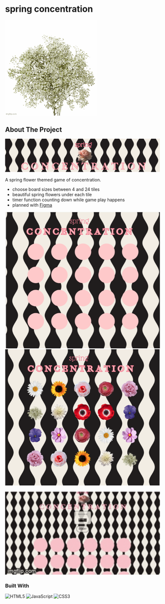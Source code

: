 

<!-- 
[![Contributors][contributors-shield]][contributors-url]
[![Forks][forks-shield]][forks-url]
[![Stargazers][stars-shield]][stars-url]
[![Issues][issues-shield]][issues-url] -->


# spring concentration
<img src="images/readme_images/flowers.gif" width="300px">

<!-- ABOUT THE PROJECT -->
## About The Project

<img src="images/readme_images/product_name.png">

A spring flower themed game of concentration.

* choose board sizes between 4 and 24 tiles
* beautiful spring flowers under each tile
* timer function counting down while game play happens
* planned with [Figma](https://www.figma.com/file/5XNCj2WvwdM3QgI3AMKYlt/SPRING-CONCENTRATION?node-id=0-1&t=PYmLbOoPQuW83ZPu-0)


<img src="images/readme_images/flowers_hidden.png">
<img src="images/readme_images/flowers_exposed.png">
<br> 
<br>
<img src="images/readme_images/gameplay_gif.gif" width="700px">


### Built With
![HTML5](https://img.shields.io/badge/html5-%23E34F26.svg?style=for-the-badge&logo=html5&logoColor=white)
![JavaScript](https://img.shields.io/badge/javascript-%23323330.svg?style=for-the-badge&logo=javascript&logoColor=%23F7DF1E)
![CSS3](https://img.shields.io/badge/css3-%231572B6.svg?style=for-the-badge&logo=css3&logoColor=white)